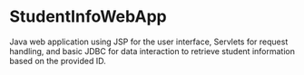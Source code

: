 # StudentInfoWebApp
Java web application using JSP for the user interface, Servlets for request handling, and basic JDBC for data interaction to retrieve student information based on the provided ID.

